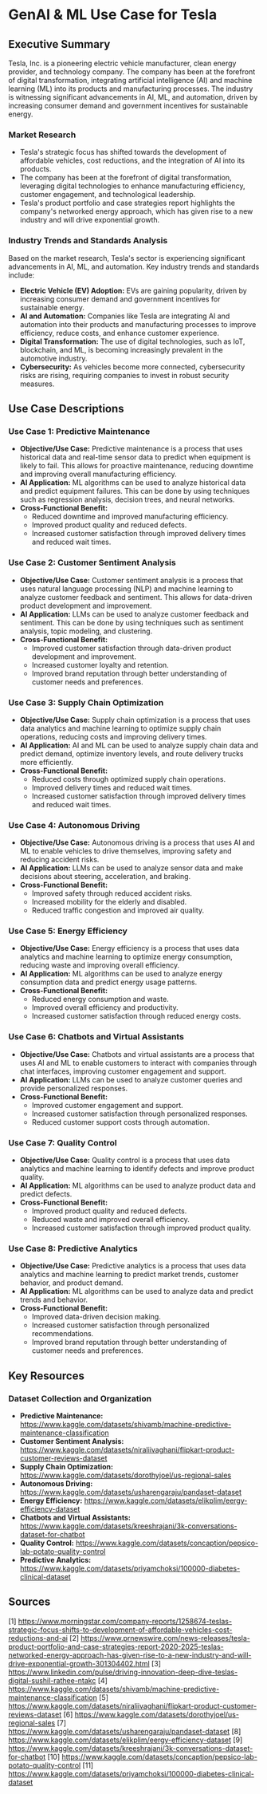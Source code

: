 # GenAI & ML Use Case for Tesla

## Executive Summary
Tesla, Inc. is a pioneering electric vehicle manufacturer, clean energy provider, and technology company. The company has been at the forefront of digital transformation, integrating artificial intelligence (AI) and machine learning (ML) into its products and manufacturing processes. The industry is witnessing significant advancements in AI, ML, and automation, driven by increasing consumer demand and government incentives for sustainable energy.

### Market Research
*   Tesla's strategic focus has shifted towards the development of affordable vehicles, cost reductions, and the integration of AI into its products.
*   The company has been at the forefront of digital transformation, leveraging digital technologies to enhance manufacturing efficiency, customer engagement, and technological leadership.
*   Tesla's product portfolio and case strategies report highlights the company's networked energy approach, which has given rise to a new industry and will drive exponential growth.

### Industry Trends and Standards Analysis

Based on the market research, Tesla's sector is experiencing significant advancements in AI, ML, and automation. Key industry trends and standards include:

*   **Electric Vehicle (EV) Adoption:** EVs are gaining popularity, driven by increasing consumer demand and government incentives for sustainable energy.
*   **AI and Automation:** Companies like Tesla are integrating AI and automation into their products and manufacturing processes to improve efficiency, reduce costs, and enhance customer experience.
*   **Digital Transformation:** The use of digital technologies, such as IoT, blockchain, and ML, is becoming increasingly prevalent in the automotive industry.
*   **Cybersecurity:** As vehicles become more connected, cybersecurity risks are rising, requiring companies to invest in robust security measures.

## Use Case Descriptions

### Use Case 1: Predictive Maintenance

*   **Objective/Use Case:** Predictive maintenance is a process that uses historical data and real-time sensor data to predict when equipment is likely to fail. This allows for proactive maintenance, reducing downtime and improving overall manufacturing efficiency.
*   **AI Application:** ML algorithms can be used to analyze historical data and predict equipment failures. This can be done by using techniques such as regression analysis, decision trees, and neural networks.
*   **Cross-Functional Benefit:**
    *   Reduced downtime and improved manufacturing efficiency.
    *   Improved product quality and reduced defects.
    *   Increased customer satisfaction through improved delivery times and reduced wait times.

### Use Case 2: Customer Sentiment Analysis

*   **Objective/Use Case:** Customer sentiment analysis is a process that uses natural language processing (NLP) and machine learning to analyze customer feedback and sentiment. This allows for data-driven product development and improvement.
*   **AI Application:** LLMs can be used to analyze customer feedback and sentiment. This can be done by using techniques such as sentiment analysis, topic modeling, and clustering.
*   **Cross-Functional Benefit:**
    *   Improved customer satisfaction through data-driven product development and improvement.
    *   Increased customer loyalty and retention.
    *   Improved brand reputation through better understanding of customer needs and preferences.

### Use Case 3: Supply Chain Optimization

*   **Objective/Use Case:** Supply chain optimization is a process that uses data analytics and machine learning to optimize supply chain operations, reducing costs and improving delivery times.
*   **AI Application:** AI and ML can be used to analyze supply chain data and predict demand, optimize inventory levels, and route delivery trucks more efficiently.
*   **Cross-Functional Benefit:**
    *   Reduced costs through optimized supply chain operations.
    *   Improved delivery times and reduced wait times.
    *   Increased customer satisfaction through improved delivery times and reduced wait times.

### Use Case 4: Autonomous Driving

*   **Objective/Use Case:** Autonomous driving is a process that uses AI and ML to enable vehicles to drive themselves, improving safety and reducing accident risks.
*   **AI Application:** LLMs can be used to analyze sensor data and make decisions about steering, acceleration, and braking.
*   **Cross-Functional Benefit:**
    *   Improved safety through reduced accident risks.
    *   Increased mobility for the elderly and disabled.
    *   Reduced traffic congestion and improved air quality.

### Use Case 5: Energy Efficiency

*   **Objective/Use Case:** Energy efficiency is a process that uses data analytics and machine learning to optimize energy consumption, reducing waste and improving overall efficiency.
*   **AI Application:** ML algorithms can be used to analyze energy consumption data and predict energy usage patterns.
*   **Cross-Functional Benefit:**
    *   Reduced energy consumption and waste.
    *   Improved overall efficiency and productivity.
    *   Increased customer satisfaction through reduced energy costs.

### Use Case 6: Chatbots and Virtual Assistants

*   **Objective/Use Case:** Chatbots and virtual assistants are a process that uses AI and ML to enable customers to interact with companies through chat interfaces, improving customer engagement and support.
*   **AI Application:** LLMs can be used to analyze customer queries and provide personalized responses.
*   **Cross-Functional Benefit:**
    *   Improved customer engagement and support.
    *   Increased customer satisfaction through personalized responses.
    *   Reduced customer support costs through automation.

### Use Case 7: Quality Control

*   **Objective/Use Case:** Quality control is a process that uses data analytics and machine learning to identify defects and improve product quality.
*   **AI Application:** ML algorithms can be used to analyze product data and predict defects.
*   **Cross-Functional Benefit:**
    *   Improved product quality and reduced defects.
    *   Reduced waste and improved overall efficiency.
    *   Increased customer satisfaction through improved product quality.

### Use Case 8: Predictive Analytics

*   **Objective/Use Case:** Predictive analytics is a process that uses data analytics and machine learning to predict market trends, customer behavior, and product demand.
*   **AI Application:** ML algorithms can be used to analyze data and predict trends and behavior.
*   **Cross-Functional Benefit:**
    *   Improved data-driven decision making.
    *   Increased customer satisfaction through personalized recommendations.
    *   Improved brand reputation through better understanding of customer needs and preferences.

## Key Resources

### Dataset Collection and Organization

*   **Predictive Maintenance:** https://www.kaggle.com/datasets/shivamb/machine-predictive-maintenance-classification
*   **Customer Sentiment Analysis:** https://www.kaggle.com/datasets/niraliivaghani/flipkart-product-customer-reviews-dataset
*   **Supply Chain Optimization:** https://www.kaggle.com/datasets/dorothyjoel/us-regional-sales
*   **Autonomous Driving:** https://www.kaggle.com/datasets/usharengaraju/pandaset-dataset
*   **Energy Efficiency:** https://www.kaggle.com/datasets/elikplim/eergy-efficiency-dataset
*   **Chatbots and Virtual Assistants:** https://www.kaggle.com/datasets/kreeshrajani/3k-conversations-dataset-for-chatbot
*   **Quality Control:** https://www.kaggle.com/datasets/concaption/pepsico-lab-potato-quality-control
*   **Predictive Analytics:** https://www.kaggle.com/datasets/priyamchoksi/100000-diabetes-clinical-dataset

## Sources

[1] https://www.morningstar.com/company-reports/1258674-teslas-strategic-focus-shifts-to-development-of-affordable-vehicles-cost-reductions-and-ai
[2] https://www.prnewswire.com/news-releases/tesla-product-portfolio-and-case-strategies-report-2020-2025-teslas-networked-energy-approach-has-given-rise-to-a-new-industry-and-will-drive-exponential-growth-301304402.html
[3] https://www.linkedin.com/pulse/driving-innovation-deep-dive-teslas-digital-sushil-rathee-ntakc
[4] https://www.kaggle.com/datasets/shivamb/machine-predictive-maintenance-classification
[5] https://www.kaggle.com/datasets/niraliivaghani/flipkart-product-customer-reviews-dataset
[6] https://www.kaggle.com/datasets/dorothyjoel/us-regional-sales
[7] https://www.kaggle.com/datasets/usharengaraju/pandaset-dataset
[8] https://www.kaggle.com/datasets/elikplim/eergy-efficiency-dataset
[9] https://www.kaggle.com/datasets/kreeshrajani/3k-conversations-dataset-for-chatbot
[10] https://www.kaggle.com/datasets/concaption/pepsico-lab-potato-quality-control
[11] https://www.kaggle.com/datasets/priyamchoksi/100000-diabetes-clinical-dataset